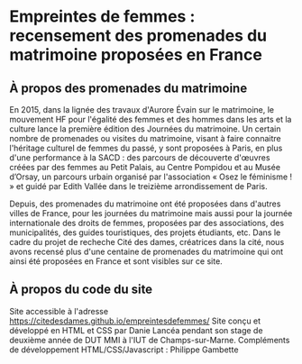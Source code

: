 # Empreintes de femmes : recensement des promenades du matrimoine proposées en France

## À propos des promenades du matrimoine
En 2015, dans la lignée des travaux d'Aurore Évain sur le matrimoine, le mouvement HF pour l'égalité des femmes et des hommes dans les arts et la culture lance la première édition des Journées du matrimoine. Un certain nombre de promenades ou visites du matrimoine, visant à faire connaitre l'héritage culturel de femmes du passé, y sont proposées à Paris, en plus d'une performance à la SACD : des parcours de découverte d'œuvres créées par des femmes au Petit Palais, au Centre Pompidou et au Musée d’Orsay, un parcours urbain organisé par l'association « Osez le féminisme ! » et guidé par Edith Vallée dans le treizième arrondissement de Paris. 

Depuis, des promenades du matrimoine ont été proposées dans d'autres villes de France, pour les journées du matrimoine mais aussi pour la journée internationale des droits de femmes, proposées par des associations, des municipalités, des guides touristiques, des projets étudiants, etc. Dans le cadre du projet de recheche Cité des dames, créatrices dans la cité, nous avons recensé plus d'une centaine de promenades du matrimoine qui ont ainsi été proposées en France et sont visibles sur ce site.

## À propos du code du site
Site accessible à l'adresse https://citedesdames.github.io/empreintesdefemmes/
Site conçu et développé en HTML et CSS par Danie Lancéa pendant son stage de deuxième année de DUT MMI à l'IUT de Champs-sur-Marne.
Compléments de développement HTML/CSS/Javascript : Philippe Gambette
